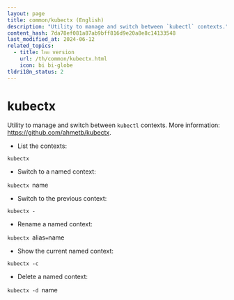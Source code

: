 ```yaml
---
layout: page
title: common/kubectx (English)
description: "Utility to manage and switch between `kubectl` contexts."
content_hash: 7da78ef081a87ab9bff816d9e20a8e8c14133548
last_modified_at: 2024-06-12
related_topics:
  - title: ไทย version
    url: /th/common/kubectx.html
    icon: bi bi-globe
tldri18n_status: 2
---
```

# kubectx

Utility to manage and switch between `kubectl` contexts.
More information: <https://github.com/ahmetb/kubectx>.

- List the contexts:

`kubectx`

- Switch to a named context:

`kubectx `<span class="tldr-var badge badge-pill bg-dark-lm bg-white-dm text-white-lm text-dark-dm font-weight-bold">name</span>

- Switch to the previous context:

`kubectx -`

- Rename a named context:

`kubectx `<span class="tldr-var badge badge-pill bg-dark-lm bg-white-dm text-white-lm text-dark-dm font-weight-bold">alias</span>`=`<span class="tldr-var badge badge-pill bg-dark-lm bg-white-dm text-white-lm text-dark-dm font-weight-bold">name</span>

- Show the current named context:

`kubectx -c`

- Delete a named context:

`kubectx -d `<span class="tldr-var badge badge-pill bg-dark-lm bg-white-dm text-white-lm text-dark-dm font-weight-bold">name</span>
